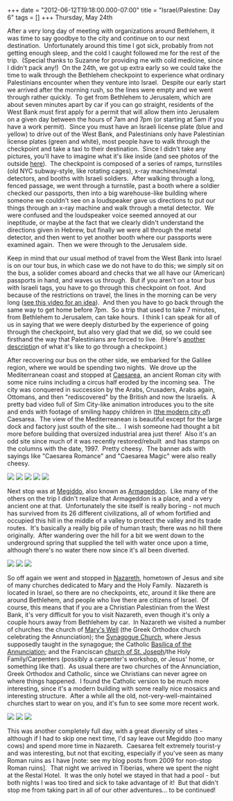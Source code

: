 +++
date = "2012-06-12T19:18:00.000-07:00"
title = "Israel/Palestine: Day 6"
tags = []
+++
Thursday, May 24th

After a very long day of meeting with organizations around Bethlehem, it was time to say goodbye to the city and continue on to our next destination.  Unfortunately around this time I got sick, probably from not getting enough sleep, and the cold I caught followed me for the rest of the trip.  (Special thanks to Suzanne for providing me with cold medicine, since I didn't pack any!)  On the 24th, we got up extra early so we could take the time to walk through the Bethlehem checkpoint to experience what ordinary Palestinians encounter when they venture into Israel.  Despite our early start we arrived after the morning rush, so the lines were empty and we went through rather quickly.  To get from Bethlehem to Jerusalem, which are about seven minutes apart by car if you can go straight, residents of the West Bank must first apply for a permit that will allow them into Jerusalem on a given day between the hours of 7am and 7pm (or starting at 5am if you have a work permit).  Since you must have an Israeli license plate (blue and yellow) to drive out of the West Bank, and Palestinians only have Palestinian license plates (green and white), most people have to walk through the checkpoint and take a taxi to their destination.  Since I didn't take any pictures, you'll have to imagine what it's like inside (and see photos of the outside [here](http://972mag.com/bethlehem17712/17712/)).  The checkpoint is composed of a series of ramps, turnstiles (old NYC subway-style, like rotating cages), x-ray machines/metal detectors, and booths with Israeli soldiers.  After walking through a long, fenced passage, we went through a turnstile, past a booth where a soldier checked our passports, then into a big warehouse-like building where someone we couldn't see on a loudspeaker gave us directions to put our things through an x-ray machine and walk through a metal detector.  We were confused and the loudspeaker voice seemed annoyed at our ineptitude, or maybe at the fact that we clearly didn't understand the directions given in Hebrew, but finally we were all through the metal detector, and then went to yet another booth where our passports were examined again.  Then we were through to the Jerusalem side.

Keep in mind that our usual method of travel from the West Bank into Israel is on our tour bus, in which case we do not have to do this; we simply sit on the bus, a solider comes aboard and checks that we all have our (American) passports in hand, and waves us through.  But if you aren't on a tour bus with Israeli tags, you have to go through this checkpoint on foot.  And because of the restrictions on travel, the lines in the morning can be very long ([see this video for an idea](http://www.youtube.com/watch?v=PI24DZCQwGo)).  And then you have to go back through the same way to get home before 7pm.  So a trip that used to take 7 minutes, from Bethlehem to Jerusalem, can take hours.  I think I can speak for all of us in saying that we were deeply disturbed by the experience of going through the checkpoint, but also very glad that we did, so we could see firsthand the way that Palestinians are forced to live.  (Here's [another descriptio](http://mondoweiss.net/2010/05/bethlehem-checkpoint-waiting-in-a-line-vs-waiting-in-a-line-under-occupation.html)n of what it's like to go through a checkpoint.)

After recovering our bus on the other side, we embarked for the Galilee region, where we would be spending two nights.  We drove up the Mediterranean coast and stopped at [Caesarea](http://en.wikipedia.org/wiki/Caesarea_Maritima), an ancient Roman city with some nice ruins including a circus half eroded by the incoming sea.  The city was conquered in succession by the Arabs, Crusaders, Arabs again, Ottomans, and then "rediscovered" by the British and now the Israelis.  A pretty bad video full of Sim City-like animation introduces you to the site and ends with footage of smiling happy children in ([the modern city of](http://en.wikipedia.org/wiki/Caesarea)) Caesarea.  The view of the Mediterreanean is beautiful except for the large dock and factory just south of the site...  I wish someone had thought a bit more before building that oversized industrial area just there!  Also it's an odd site since much of it was recently restored/rebuilt  and has stamps on the columns with the date, 1997.  Pretty cheesy.  The banner ads with sayings like "Caesarea Romance" and "Caesarea Magic" were also really cheesy.

<img src="http://3.bp.blogspot.com/-xDam_TvVDU8/T9f2hN9_cCI/AAAAAAAAAwY/tR42kh9wtYA/s1600/IMG_5898.jpg"/>

<img src="http://4.bp.blogspot.com/-70_Ri44Of_Q/T9f2h_plpfI/AAAAAAAAAwg/YGVCUni2ZrI/s1600/IMG_5902.jpg"/>

<img src="http://3.bp.blogspot.com/-XNAMGpURJ-o/T9f2ilCepSI/AAAAAAAAAwo/ZQlJRsXRba0/s1600/IMG_5916.jpg"/>

<img src="http://2.bp.blogspot.com/-qx-QoCwGjYI/T9f2jFeqKVI/AAAAAAAAAww/qo1PkVM65fE/s1600/IMG_5878.jpg"/>

<img src="http://2.bp.blogspot.com/-V_77mPne3ZU/T9f2nSdzTGI/AAAAAAAAAxo/Wt5oezYbDqA/s1600/IMG_5935.jpg"/>

Next stop was at [Megiddo](http://en.wikipedia.org/wiki/Tel_Megiddo), also known as [Armageddon](http://en.wikipedia.org/wiki/Armageddon).  Like many of the others on the trip I didn't realize that Armageddon is a place, and a very ancient one at that.  Unfortunately the site itself is really boring - not much has survived from its 26 different civilizations, all of whom fortified and occupied this hill in the middle of a valley to protect the valley and its trade routes.  It's basically a really big pile of human trash; there was no hill there originally.  After wandering over the hill for a bit we went down to the underground spring that supplied the tell with water once upon a time, although there's no water there now since it's all been diverted.

<img src="http://1.bp.blogspot.com/-QsviEwFPC7s/T9f2j8nbusI/AAAAAAAAAw4/hdlbBIMLfeY/s1600/IMG_5956.jpg"/>

<img src="http://3.bp.blogspot.com/-IXAC6WgGv_A/T9f2kgr4D6I/AAAAAAAAAxA/QeQCMcpyEAM/s1600/IMG_5963.jpg"/>

<img src="http://3.bp.blogspot.com/-LmU9xMSzouc/T9f2lDK27lI/AAAAAAAAAxI/tzAjwDO9bNc/s1600/IMG_5966.jpg"/>

So off again we went and stopped in [Nazareth](http://en.wikipedia.org/wiki/Nazareth), hometown of Jesus and site of many churches dedicated to Mary and the Holy Family.  Nazareth is located in Israel, so there are no checkpoints, etc, around it like there are around Bethlehem, and people who live there are citizens of Israel.  Of course, this means that if you are a Christian Palestinian from the West Bank, it's very difficult for you to visit Nazareth, even though it's only a couple hours away from Bethlehem by car.  In Nazareth we visited a number of churches: the church of [Mary's Well](http://en.wikipedia.org/wiki/Greek_Orthodox_Church_of_the_Annunciation) (the Greek Orthodox church celebrating the Annunciation); the [Synagogue Church](http://en.wikipedia.org/wiki/Synagogue_Church), where Jesus supposedly taught in the synagogue; the Catholic [Basilica of the Annunciation](http://en.wikipedia.org/wiki/Basilica_of_the_Annunciation); and the Franciscan [church of St. Joseph](http://www.biblewalks.com/sites/StJosephChurch.html)/the Holy Family/Carpenters (possibly a carpenter's workshop, or Jesus' home, or something like that).  As usual there are two churches of the Annunciation, Greek Orthodox and Catholic, since we Christians can never agree on where things happened.  I found the Catholic version to be much more interesting, since it's a modern building with some really nice mosaics and interesting structure.  After a while all the old, not-very-well-maintained churches start to wear on you, and it's fun to see some more recent work.

<img src="http://4.bp.blogspot.com/-hcc8Wo6QRwA/T9f2m_kuVvI/AAAAAAAAAxg/oRcWSfY8l70/s1600/IMG_5977.jpg"/>

<img src="http://2.bp.blogspot.com/-0bII3pmDfQY/T9f2lxwsUTI/AAAAAAAAAxQ/vuw_mEln-8A/s1600/IMG_5983.jpg"/>

<img src="http://4.bp.blogspot.com/-u_5i8j9bo6I/T9f2mHwTvmI/AAAAAAAAAxY/mDZMAGNZ5oI/s1600/IMG_5984.jpg"/>

This was another completely full day, with a great diversity of sites - although if I had to skip one next time, I'd say leave out Megiddo (too many cows) and spend more time in Nazareth.  Caesarea felt extremely tourist-y and was interesting, but not that exciting, especially if you've seen as many Roman ruins as I have [note: see my blog posts from 2009 for non-stop Roman ruins].  That night we arrived in Tiberias, where we spent the night at the Restal Hotel.  It was the only hotel we stayed in that had a pool - but both nights I was too tired and sick to take advantage of it!  But that didn't stop me from taking part in all of our other adventures... to be continued!
